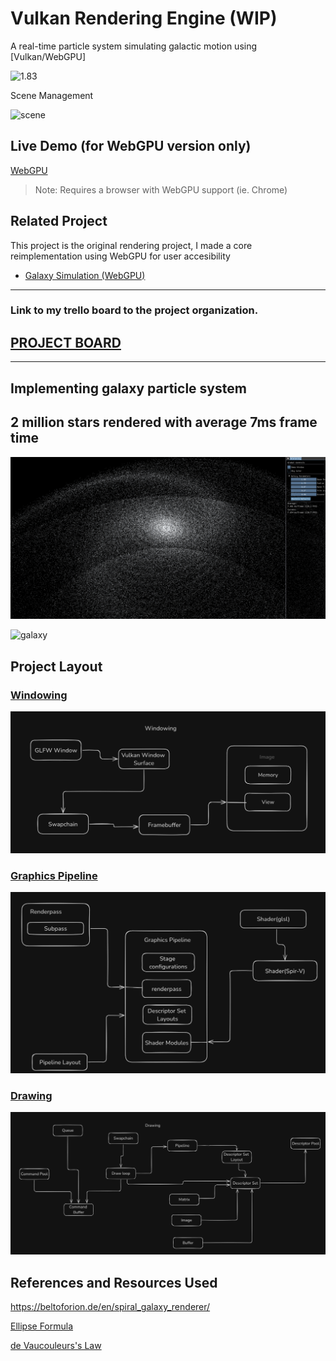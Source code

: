 # Vulkan Rendering Engine (WIP)

A real-time particle system simulating galactic motion using [Vulkan/WebGPU]

![1.83](images/1.83radius.gif)

Scene Management

![scene](images/Scenemanagement.gif)

## Live Demo (for WebGPU version only)

[WebGPU](https://webgpu-engine.netlify.app/)

> Note: Requires a browser with  WebGPU support (ie. Chrome)

## Related Project

This project is the original rendering project, I made a core reimplementation using WebGPU for user accesibility

- [Galaxy Simulation (WebGPU)](https://github.com/AnthonySinitsa/webgpu-engine)

---
### Link to my trello board to the project organization.

## [PROJECT BOARD](https://trello.com/b/2YI795DN/voxelengine)

---

## Implementing galaxy particle system


## 2 million stars rendered with average 7ms frame time

![2mil](images/2milStars.png)


![galaxy](images/SecondGalaxyAttempt.gif)

## Project Layout

### [Windowing](README/Windowing.md)

![Windowing](images/Windowing.png)

### [Graphics Pipeline](README/GraphicsPipeline.md)

![Graphics Pipeline](images/GraphicsPipeline.png)

### [Drawing](README/Drawing.md)

![Drawing](images/Drawing.png)

## References and Resources Used

https://beltoforion.de/en/spiral_galaxy_renderer/

[Ellipse Formula](https://www.desmos.com/calculator/qmu0f229zh)

[de Vaucouleurs's Law](https://www.desmos.com/calculator/bax4od28zj)

<!-- command to run on linux `make test` --->
